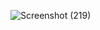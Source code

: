 ![Screenshot (219)](https://github.com/user-attachments/assets/acb19acf-b442-4808-b347-2723367f2f82)
